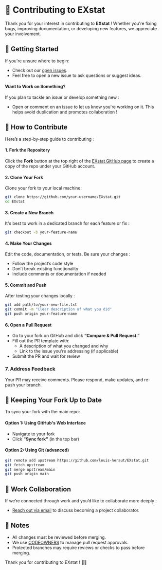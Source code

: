 # 🤝 Contributing to EXstat

Thank you for your interest in contributing to **EXstat** !
Whether you're fixing bugs, improving documentation, or developing new features, we appreciate your involvement.


## 🚀 Getting Started

If you're unsure where to begin:
- Check out our [open issues](https://github.com/louis-heraut/EXstat/issues).
- Feel free to open a new issue to ask questions or suggest ideas.

#### Want to Work on Something?
If you plan to tackle an issue or develop something new :
- Open or comment on an issue to let us know you're working on it. This helps avoid duplication and promotes collaboration !


## 🔧 How to Contribute

Here’s a step-by-step guide to contributing :

#### 1. **Fork the Repository**
Click the **Fork** button at the top right of the [EXstat GitHub page](https://github.com/louis-heraut/EXstat) to create a copy of the repo under your GitHub account.

#### 2. **Clone Your Fork**
Clone your fork to your local machine:

```bash
git clone https://github.com/your-username/EXstat.git
cd EXstat
```

#### 3. **Create a New Branch**
It's best to work in a dedicated branch for each feature or fix :

```bash
git checkout -b your-feature-name
```

#### 4. **Make Your Changes**
Edit the code, documentation, or tests. Be sure your changes :
- Follow the project’s code style
- Don’t break existing functionality
- Include comments or documentation if needed

#### 5. **Commit and Push**
After testing your changes locally :

```bash
git add path/to/your-new-file.txt
git commit -m "Clear description of what you did"
git push origin your-feature-name
```

#### 6. **Open a Pull Request**
- Go to your fork on GitHub and click **“Compare & Pull Request.”**
- Fill out the PR template with:
  - A description of what you changed and why
  - Link to the issue you're addressing (if applicable)
- Submit the PR and wait for review

### 7. **Address Feedback**
Your PR may receive comments. Please respond, make updates, and re-push your branch.


## 🔄 Keeping Your Fork Up to Date

To sync your fork with the main repo:

#### Option 1: Using GitHub's Web Interface
- Navigate to your fork
- Click **"Sync fork"** (in the top bar)

#### Option 2: Using Git (advanced)

```bash
git remote add upstream https://github.com/louis-heraut/EXstat.git
git fetch upstream
git merge upstream/main
git push origin main
```


## 🤝 Work Collaboration

If we’re connected through work and you’d like to collaborate more deeply :
- [Reach out via email](mailto:louis.heraut@inrae.fr?subject=%5BEXstat%5D) to discuss becoming a project collaborator.


## 📌 Notes

- All changes must be reviewed before merging.
- We use [CODEOWNERS](https://docs.github.com/en/repositories/managing-your-repositorys-settings-and-features/customizing-your-repository/about-code-owners) to manage pull request approvals.
- Protected branches may require reviews or checks to pass before merging.


Thank you for contributing to EXstat ! 🧪✨
